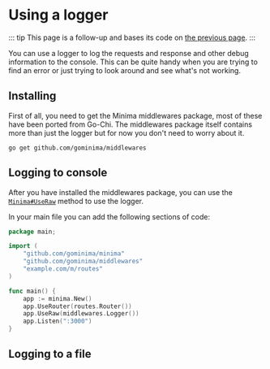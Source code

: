# Using a logger

::: tip
This page is a follow-up and bases its code on [the previous page](/creating-a-server/).
:::

You can use a logger to log the requests and response and other debug information to the console. This can be quite handy when you are trying to find an error or just trying to look around and see what's not working.

## Installing

First of all, you need to get the Minima middlewares package, most of these have been ported from Go-Chi. The middlewares package itself contains more than just the logger but for now you don't need to worry about it.

```bash:no-line-numbers
go get github.com/gominima/middlewares
```

## Logging to console

After you have installed the middlewares package, you can use the [`Minima#UseRaw`](https://gominima.studio/docs/minima/main/struct/Minima?scrollTo=UseRaw) method to use the logger.

In your main file you can add the following sections of code:

```go {5,12}
package main;

import (
    "github.com/gominima/minima"
    "github.com/gominima/middlewares"
    "example.com/m/routes"
)

func main() {
	app := minima.New()
	app.UseRouter(routes.Router())
    app.UseRaw(middlewares.Logger())
	app.Listen(":3000")
}
```

## Logging to a file